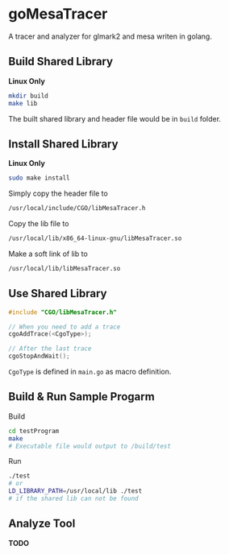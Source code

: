# goMesaTracer
A tracer and analyzer for glmark2 and mesa writen in golang.

## Build Shared Library
**Linux Only**

```bash
mkdir build
make lib
```
The built shared library and header file would be in `build` folder. 

## Install Shared Library
**Linux Only**

```bash
sudo make install
```

Simply copy the header file to
```bash
/usr/local/include/CGO/libMesaTracer.h
```

Copy the lib file to
```bash
/usr/local/lib/x86_64-linux-gnu/libMesaTracer.so
```

Make a soft link of lib to
```bash
/usr/local/lib/libMesaTracer.so
```

## Use Shared Library
```cpp
#include "CGO/libMesaTracer.h"

// When you need to add a trace
cgoAddTrace(<CgoType>);

// After the last trace
cgoStopAndWait();
```

`CgoType` is defined in `main.go` as macro definition.

## Build & Run Sample Progarm
Build
```bash
cd testProgram
make
# Executable file would output to /build/test
```

Run
```bash
./test
# or
LD_LIBRARY_PATH=/usr/local/lib ./test
# if the shared lib can not be found
```

## Analyze Tool
**TODO**